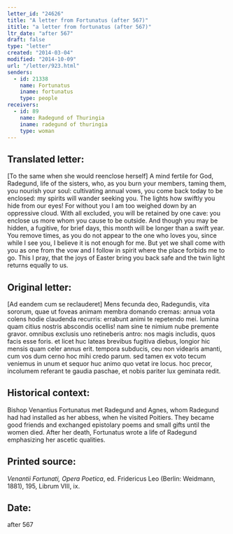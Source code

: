 ```yaml
---
letter_id: "24626"
title: "A letter from Fortunatus (after 567)"
ititle: "a letter from fortunatus (after 567)"
ltr_date: "after 567"
draft: false
type: "letter"
created: "2014-03-04"
modified: "2014-10-09"
url: "/letter/923.html"
senders:
  - id: 21338
    name: Fortunatus
    iname: fortunatus
    type: people
receivers:
  - id: 89
    name: Radegund of Thuringia
    iname: radegund of thuringia
    type: woman
---
```

<h2> Translated letter:</h2>[To the same when she would reenclose herself]
A mind fertile for God, Radegund, life of the sisters,
who, as you burn your members, taming them, you nourish your soul:
cultivating annual vows, you come back today to be enclosed:
my spirits will wander seeking you.
The lights how swiftly you hide from our eyes!
For without you I am too weighed down by an oppressive cloud.
With all excluded, you will be retained by one cave:
you enclose us more whom you cause to be outside.
And though you may be hidden, a fugitive, for brief days,
this month will be longer than a swift year.
You remove times, as you do not appear to the one who loves you,
since while I see you, I believe it is not enough for me.
But yet we shall come with you as one from the vow
and I follow in spirit where the place forbids me to go.
This I pray, that the joys of Easter bring you back safe
and the twin light returns equally to us.
<h2 class="mt-4"> Original letter:</h2>[Ad eandem cum se reclauderet]
Mens fecunda deo, Radegundis, vita sororum,
quae ut foveas animam membra domando cremas:
annua vota colens hodie claudenda recurris:
errabunt animi te repetendo mei.
lumina quam citius nostris abscondis ocellis!
nam sine te nimium nube premente gravor.
omnibus exclusis uno retineberis antro:
nos magis includis, quos facis esse foris.
et licet huc lateas brevibus fugitiva diebus,
longior hic mensis quam celer annus erit.
tempora subducis, ceu non videaris amanti,
cum vos dum cerno hoc mihi credo parum.
sed tamen ex voto tecum veniemus in unum
et sequor huc animo quo vetat ire locus.
hoc precor, incolumem referant te gaudia paschae,
et nobis pariter lux geminata redit.
<h2 class="mt-4"> Historical context:</h2>Bishop Venantius Fortunatus met Radegund and Agnes, whom Radegund had had installed as her abbess, when he visited Poitiers.  They became good friends and exchanged epistolary poems and small gifts until the women died.  After her death, Fortunatus wrote a life of Radegund emphasizing her ascetic qualities.
<h2 class="mt-4"> Printed source:</h2><p><em>Venantii Fortunati, Opera Poetica</em>, ed. Fridericus Leo (Berlin: Weidmann, 1881), 195, Librum VIII, ix.</p><h2 class="mt-4"> Date:</h2>after 567